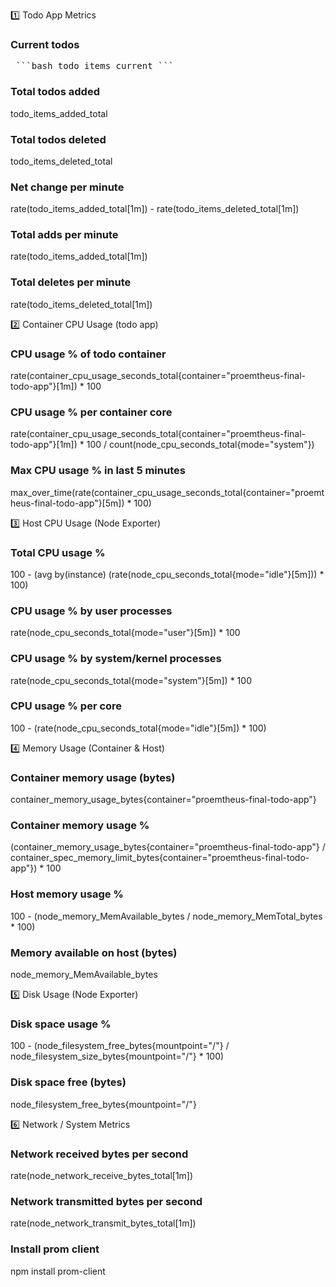 1️⃣ Todo App Metrics

### Current todos
<pre> ```bash todo_items_current ``` </pre>


### Total todos added

todo_items_added_total


### Total todos deleted

todo_items_deleted_total 


### Net change per minute

rate(todo_items_added_total[1m]) - rate(todo_items_deleted_total[1m])


### Total adds per minute

rate(todo_items_added_total[1m])


### Total deletes per minute

rate(todo_items_deleted_total[1m])

2️⃣ Container CPU Usage (todo app)

### CPU usage % of todo container

rate(container_cpu_usage_seconds_total{container="proemtheus-final-todo-app"}[1m]) * 100


### CPU usage % per container core

rate(container_cpu_usage_seconds_total{container="proemtheus-final-todo-app"}[1m]) * 100 / count(node_cpu_seconds_total{mode="system"})


### Max CPU usage % in last 5 minutes

max_over_time(rate(container_cpu_usage_seconds_total{container="proemtheus-final-todo-app"}[5m]) * 100)

3️⃣ Host CPU Usage (Node Exporter)

### Total CPU usage %

100 - (avg by(instance) (rate(node_cpu_seconds_total{mode="idle"}[5m])) * 100)


### CPU usage % by user processes

rate(node_cpu_seconds_total{mode="user"}[5m]) * 100


### CPU usage % by system/kernel processes

rate(node_cpu_seconds_total{mode="system"}[5m]) * 100


### CPU usage % per core

100 - (rate(node_cpu_seconds_total{mode="idle"}[5m]) * 100)

4️⃣ Memory Usage (Container & Host)

### Container memory usage (bytes)

container_memory_usage_bytes{container="proemtheus-final-todo-app"}


### Container memory usage %

(container_memory_usage_bytes{container="proemtheus-final-todo-app"} / container_spec_memory_limit_bytes{container="proemtheus-final-todo-app"}) * 100


### Host memory usage %

100 - (node_memory_MemAvailable_bytes / node_memory_MemTotal_bytes * 100)


### Memory available on host (bytes)

node_memory_MemAvailable_bytes

5️⃣ Disk Usage (Node Exporter)

### Disk space usage %

100 - (node_filesystem_free_bytes{mountpoint="/"} / node_filesystem_size_bytes{mountpoint="/"} * 100)


### Disk space free (bytes)

node_filesystem_free_bytes{mountpoint="/"}

6️⃣ Network / System Metrics

### Network received bytes per second

rate(node_network_receive_bytes_total[1m])


### Network transmitted bytes per second

rate(node_network_transmit_bytes_total[1m])


### Install prom client

npm install prom-client


